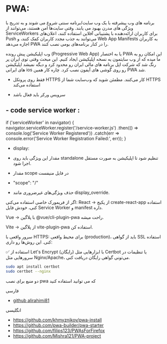 # PWA‌:

برنامه های وب پیشرفته با یک وب سایت/برنامه سنتی شروع می شوند و به تدریج با ویژگی های مدرن بهبود می یابند. وقتی سایت‌ها امن هستند، می‌توانند از ServiceWorkers برای کاربران ارائه‌دهنده با پشتیبانی آفلاین استفاده کنند، اعلان‌های Push می‌توانند به جذب مجدد کاربران کمک کنند، و Web App Manifests به کاربران اجازه می‌دهد PWA را در کنار برنامه‌های بومی نصب کنند.

وب اپلیکیشن پیش رونده (Progressive Web App) یا به اختصار PWA این امکان رو به ما میده که از وب سایتمون یه نسخه اپلیکیشن ایجاد کنیم. این مبحث وقتی توی ایران پر رنگ شد که شرکت اپل برنامه های مالی ایران رو محدود کرد و دیگه نمیشد اپلیکیشن های ایرانی ios رو روی گوشی های آیفون نصب کرد. چاره کار همین PWA شد.


- فقط روی پروتکل HTTPS کار می‌کنند. مطمئن شوید که وب‌سایت شما از HTTPS استفاده می‌کند

- سرویس ورکر باید فعال باشد

## - code service worker : 

if ('serviceWorker' in navigator) {
  navigator.serviceWorker.register('/service-worker.js')
    .then(() => console.log('Service Worker Registered'))
    .catch(err => console.error('Service Worker Registration Failed:', err));
}

- display:
-  مقدار این ویژگی باید روی standalone تنظیم شود تا اپلیکیشن به صورت مستقل اجرا شود.

-  مقدار scope در فایل منیفست
-  "scope": "/"

- حذف ویژگی‌های غیرضروری مانند display_override.


اگر از فریمورک خاصی استفاده می‌کنی:
React → از پکیج create-react-app استفاده کنی، خودش فایل Service Worker و manifest داره.

Vue → با پلاگین @vue/cli-plugin-pwa راحت میشه.

Vite → از پلاگین vite-plugin-pwa استفاده کن.

سرور واقعی با HTTPS:
برای محیط واقعی (production)، باید از گواهی SSL استفاده کنی. این روش‌ها رو داری:

✅ استفاده از Let's Encrypt (رایگان)
با ابزارهایی مثل Certbot یا تنظیمات در سرورهایی مثل Nginx/Apache، می‌تونی گواهی رایگان دریافت کنی.
```bash
sudo apt install certbot
sudo certbot --nginx
```

دو منبع برای نصب pwa که می توانید استفاده کنید

فارسی
- [github alirahimi81](https://github.com/alirahimi818/simple-PWA)

انگلیسی
- https://github.com/khmyznikov/pwa-install
- https://github.com/pwa-builder/pwa-starter
- https://github.com/filips123/PWAsForFirefox
- https://github.com/Mishra121/PWA-project
